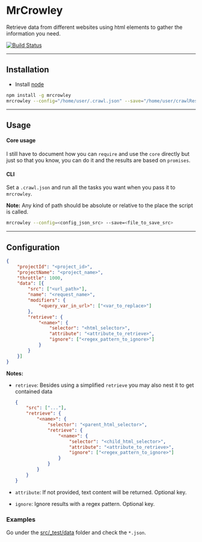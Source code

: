 # MrCrowley

Retrieve data from different websites using html elements to gather the information you need.

[![Build Status](https://travis-ci.org/Sendoushi/mrcrowley.svg?branch=master)](https://travis-ci.org/Sendoushi/mrcrowley)

----------

## Installation

- Install [node](http://nodejs.org)

```sh
npm install -g mrcrowley
mrcrowley --config="/home/user/.crawl.json" --save="/home/user/crawlResults.json"
```

----------

## Usage

#### Core usage

I still have to document how you can `require` and use the `core` directly but just so that you know, you can do it and the results are based on `promises`.

#### CLI

Set a `.crawl.json` and run all the tasks you want when you pass it to `mrcrowley`.<br>

**Note:**
Any kind of path should be absolute or relative to the place the script is called.

```sh
mrcrowley --config=<config_json_src> --save=<file_to_save_src>
```

-------------------

## Configuration

```json
{
    "projectId": "<project_id>",
    "projectName": "<project_name>",
    "throttle": 1000,
    "data": [{
        "src": ["<url_path>"],
        "name": "<request_name>",
        "modifiers": {
            "<query_var_in_url>": ["<var_to_replace>"]
        },
        "retrieve": {
            "<name>": {
                "selector": "<html_selector>",
                "attribute": "<attribute_to_retrieve>",
                "ignore": ["<regex_pattern_to_ignore>"]
            }
        }
    }]
}
```

**Notes:**

- `retrieve`: Besides using a simplified `retrieve` you may also nest it to get contained data

    ```json
    {
        "src": ["..."],
        "retrieve": {
            "<name>": {
                "selector": "<parent_html_selector>",
                "retrieve": {
                    "<name>": {
                        "selector": "<child_html_selector>",
                        "attribute": "<attribute_to_retrieve>",
                        "ignore": ["<regex_pattern_to_ignore>"]
                    }
                }
            }
        }
    }
    ```
- `attribute`: If not provided, text content will be returned. Optional key.
- `ignore`: Ignore results with a regex pattern. Optional key.

### Examples
Go under the [src/_test/data](src/_test/data) folder and check the `*.json`.

